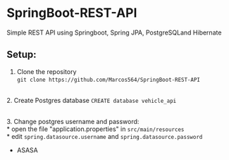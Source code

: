 # SpringBoot-REST-API
Simple REST API using Springboot, Spring JPA, PostgreSQLand Hibernate

## Setup:
1. Clone the repository <br>
   `git clone https://github.com/Marcos564/SpringBoot-REST-API`

<br> 2. Create Postgres database
   `CREATE database vehicle_api`

<br> 3. Change postgres username and password:<br> 
     * open the file "application.properties" in `src/main/resources` <br>
     * edit `spring.datasource.username` and `spring.datasource.password` 

* ASASA
